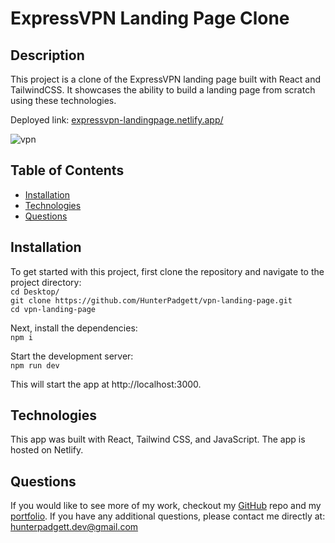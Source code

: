 # ExpressVPN Landing Page Clone

## Description

This project is a clone of the ExpressVPN landing page built with React and TailwindCSS. It showcases the ability to build a landing page from scratch using these technologies.

Deployed link: [expressvpn-landingpage.netlify.app/](https://expressvpn-landingpage.netlify.app)

![vpn](https://github.com/HunterPadgett/vpn-landing-page/assets/106113692/7343ea4c-9034-436a-870f-7d159ebcd55a)

## Table of Contents

- [Installation](#installation)
- [Technologies](#technologies)
- [Questions](#questions)

## Installation

To get started with this project, first clone the repository and navigate to the project directory: <br/>
`cd Desktop/` <br/>
`git clone https://github.com/HunterPadgett/vpn-landing-page.git` <br/>
`cd vpn-landing-page`

Next, install the dependencies: <br/>
`npm i`

Start the development server: <br/>
`npm run dev`

This will start the app at http://localhost:3000.

## Technologies

This app was built with React, Tailwind CSS, and JavaScript. The app is hosted on Netlify.

## Questions

If you would like to see more of my work, checkout my [GitHub](https://github.com/HunterPadgett) repo and my [portfolio](https://hunterpadgett.netlify.app/). If you have any additional questions, please contact me directly at: hunterpadgett.dev@gmail.com
